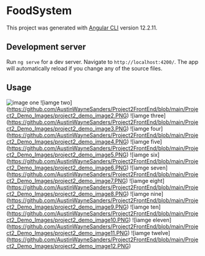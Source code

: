 # FoodSystem

This project was generated with [Angular CLI](https://github.com/angular/angular-cli) version 12.2.11.

## Development server

Run `ng serve` for a dev server. Navigate to `http://localhost:4200/`. The app will automatically reload if you change any of the source files.

## Usage

![image one](https://github.com/AustinWayneSanders/Project2FrontEnd/blob/main/Project2_Demo_Images/project2_demo_image1.PNG) 
![iamge two] (https://github.com/AustinWayneSanders/Project2FrontEnd/blob/main/Project2_Demo_Images/project2_demo_image2.PNG)
![iamge three] (https://github.com/AustinWayneSanders/Project2FrontEnd/blob/main/Project2_Demo_Images/project2_demo_image3.PNG)
![iamge four] (https://github.com/AustinWayneSanders/Project2FrontEnd/blob/main/Project2_Demo_Images/project2_demo_image4.PNG)
![iamge five] (https://github.com/AustinWayneSanders/Project2FrontEnd/blob/main/Project2_Demo_Images/project2_demo_image5.PNG)
![iamge six] (https://github.com/AustinWayneSanders/Project2FrontEnd/blob/main/Project2_Demo_Images/project2_demo_image6.PNG)
![iamge seven] (https://github.com/AustinWayneSanders/Project2FrontEnd/blob/main/Project2_Demo_Images/project2_demo_image7.PNG)
![iamge eight] (https://github.com/AustinWayneSanders/Project2FrontEnd/blob/main/Project2_Demo_Images/project2_demo_image8.PNG)
![iamge nine] (https://github.com/AustinWayneSanders/Project2FrontEnd/blob/main/Project2_Demo_Images/project2_demo_image9.PNG)
![iamge ten] (https://github.com/AustinWayneSanders/Project2FrontEnd/blob/main/Project2_Demo_Images/project2_demo_image10.PNG)
![iamge eleven] (https://github.com/AustinWayneSanders/Project2FrontEnd/blob/main/Project2_Demo_Images/project2_demo_image11.PNG)
![iamge twelve] (https://github.com/AustinWayneSanders/Project2FrontEnd/blob/main/Project2_Demo_Images/project2_demo_image12.PNG)


